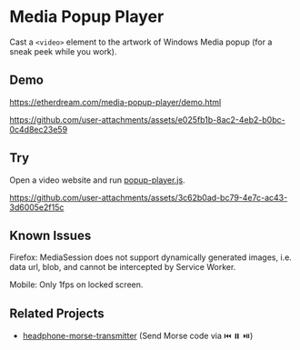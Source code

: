# Media Popup Player

Cast a `<video>` element to the artwork of Windows Media popup (for a sneak peek while you work).

## Demo

https://etherdream.com/media-popup-player/demo.html

https://github.com/user-attachments/assets/e025fb1b-8ac2-4eb2-b0bc-0c4d8ec23e59

## Try

Open a video website and run [popup-player.js](popup-player.js).

https://github.com/user-attachments/assets/3c62b0ad-bc79-4e7c-ac43-3d6005e2f15c

## Known Issues

Firefox: MediaSession does not support dynamically generated images, i.e. data url, blob, and cannot be intercepted by Service Worker.

Mobile: Only 1fps on locked screen.

## Related Projects

* [headphone-morse-transmitter](https://github.com/EtherDream/headphone-morse-transmitter) (Send Morse code via ⏮️ ⏸️ ⏯️)
